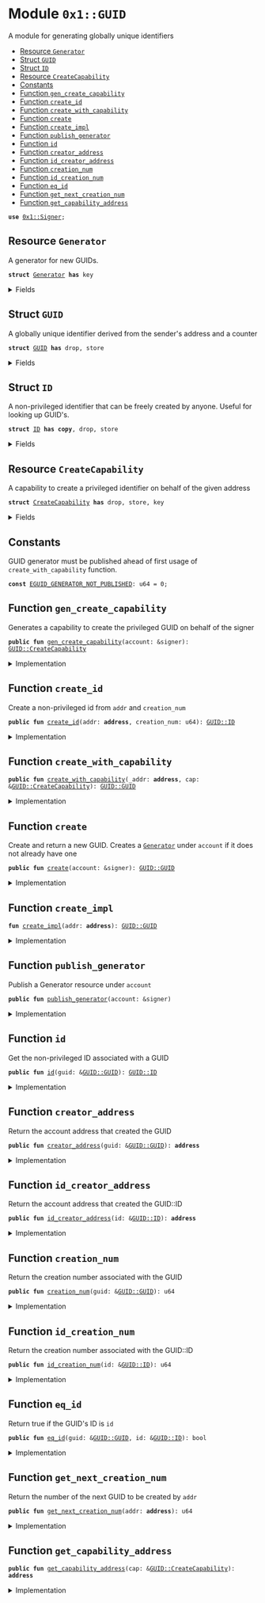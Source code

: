 
<a name="0x1_GUID"></a>

# Module `0x1::GUID`

A module for generating globally unique identifiers


-  [Resource `Generator`](#0x1_GUID_Generator)
-  [Struct `GUID`](#0x1_GUID_GUID)
-  [Struct `ID`](#0x1_GUID_ID)
-  [Resource `CreateCapability`](#0x1_GUID_CreateCapability)
-  [Constants](#@Constants_0)
-  [Function `gen_create_capability`](#0x1_GUID_gen_create_capability)
-  [Function `create_id`](#0x1_GUID_create_id)
-  [Function `create_with_capability`](#0x1_GUID_create_with_capability)
-  [Function `create`](#0x1_GUID_create)
-  [Function `create_impl`](#0x1_GUID_create_impl)
-  [Function `publish_generator`](#0x1_GUID_publish_generator)
-  [Function `id`](#0x1_GUID_id)
-  [Function `creator_address`](#0x1_GUID_creator_address)
-  [Function `id_creator_address`](#0x1_GUID_id_creator_address)
-  [Function `creation_num`](#0x1_GUID_creation_num)
-  [Function `id_creation_num`](#0x1_GUID_id_creation_num)
-  [Function `eq_id`](#0x1_GUID_eq_id)
-  [Function `get_next_creation_num`](#0x1_GUID_get_next_creation_num)
-  [Function `get_capability_address`](#0x1_GUID_get_capability_address)


<pre><code><b>use</b> <a href="Signer.md#0x1_Signer">0x1::Signer</a>;
</code></pre>



<a name="0x1_GUID_Generator"></a>

## Resource `Generator`

A generator for new GUIDs.


<pre><code><b>struct</b> <a href="GUID.md#0x1_GUID_Generator">Generator</a> <b>has</b> key
</code></pre>



<details>
<summary>Fields</summary>


<dl>
<dt>
<code>counter: u64</code>
</dt>
<dd>
 A monotonically increasing counter
</dd>
</dl>


</details>

<a name="0x1_GUID_GUID"></a>

## Struct `GUID`

A globally unique identifier derived from the sender's address and a counter


<pre><code><b>struct</b> <a href="GUID.md#0x1_GUID">GUID</a> <b>has</b> drop, store
</code></pre>



<details>
<summary>Fields</summary>


<dl>
<dt>
<code>id: <a href="GUID.md#0x1_GUID_ID">GUID::ID</a></code>
</dt>
<dd>

</dd>
</dl>


</details>

<a name="0x1_GUID_ID"></a>

## Struct `ID`

A non-privileged identifier that can be freely created by anyone. Useful for looking up GUID's.


<pre><code><b>struct</b> <a href="GUID.md#0x1_GUID_ID">ID</a> <b>has</b> <b>copy</b>, drop, store
</code></pre>



<details>
<summary>Fields</summary>


<dl>
<dt>
<code>creation_num: u64</code>
</dt>
<dd>
 If creation_num is <code>i</code>, this is the <code>i+1</code>th GUID created by <code>addr</code>
</dd>
<dt>
<code>addr: <b>address</b></code>
</dt>
<dd>
 Address that created the GUID
</dd>
</dl>


</details>

<a name="0x1_GUID_CreateCapability"></a>

## Resource `CreateCapability`

A capability to create a privileged identifier on behalf of the given address


<pre><code><b>struct</b> <a href="GUID.md#0x1_GUID_CreateCapability">CreateCapability</a> <b>has</b> drop, store, key
</code></pre>



<details>
<summary>Fields</summary>


<dl>
<dt>
<code>addr: <b>address</b></code>
</dt>
<dd>

</dd>
</dl>


</details>

<a name="@Constants_0"></a>

## Constants


<a name="0x1_GUID_EGUID_GENERATOR_NOT_PUBLISHED"></a>

GUID generator must be published ahead of first usage of <code>create_with_capability</code> function.


<pre><code><b>const</b> <a href="GUID.md#0x1_GUID_EGUID_GENERATOR_NOT_PUBLISHED">EGUID_GENERATOR_NOT_PUBLISHED</a>: u64 = 0;
</code></pre>



<a name="0x1_GUID_gen_create_capability"></a>

## Function `gen_create_capability`

Generates a capability to create the privileged GUID on behalf of the signer


<pre><code><b>public</b> <b>fun</b> <a href="GUID.md#0x1_GUID_gen_create_capability">gen_create_capability</a>(account: &signer): <a href="GUID.md#0x1_GUID_CreateCapability">GUID::CreateCapability</a>
</code></pre>



<details>
<summary>Implementation</summary>


<pre><code><b>public</b> <b>fun</b> <a href="GUID.md#0x1_GUID_gen_create_capability">gen_create_capability</a>(account: &signer): <a href="GUID.md#0x1_GUID_CreateCapability">CreateCapability</a> {
    <b>let</b> addr = <a href="Signer.md#0x1_Signer_address_of">Signer::address_of</a>(account);
    <b>if</b> (!<b>exists</b>&lt;<a href="GUID.md#0x1_GUID_Generator">Generator</a>&gt;(addr)) {
        <b>move_to</b>(account, <a href="GUID.md#0x1_GUID_Generator">Generator</a> { counter: 0 })
    };
    <a href="GUID.md#0x1_GUID_CreateCapability">CreateCapability</a> { addr }
}
</code></pre>



</details>

<a name="0x1_GUID_create_id"></a>

## Function `create_id`

Create a non-privileged id from <code>addr</code> and <code>creation_num</code>


<pre><code><b>public</b> <b>fun</b> <a href="GUID.md#0x1_GUID_create_id">create_id</a>(addr: <b>address</b>, creation_num: u64): <a href="GUID.md#0x1_GUID_ID">GUID::ID</a>
</code></pre>



<details>
<summary>Implementation</summary>


<pre><code><b>public</b> <b>fun</b> <a href="GUID.md#0x1_GUID_create_id">create_id</a>(addr: <b>address</b>, creation_num: u64): <a href="GUID.md#0x1_GUID_ID">ID</a> {
    <a href="GUID.md#0x1_GUID_ID">ID</a> { creation_num, addr }
}
</code></pre>



</details>

<a name="0x1_GUID_create_with_capability"></a>

## Function `create_with_capability`



<pre><code><b>public</b> <b>fun</b> <a href="GUID.md#0x1_GUID_create_with_capability">create_with_capability</a>(_addr: <b>address</b>, cap: &<a href="GUID.md#0x1_GUID_CreateCapability">GUID::CreateCapability</a>): <a href="GUID.md#0x1_GUID_GUID">GUID::GUID</a>
</code></pre>



<details>
<summary>Implementation</summary>


<pre><code><b>public</b> <b>fun</b> <a href="GUID.md#0x1_GUID_create_with_capability">create_with_capability</a>(_addr: <b>address</b>, cap: &<a href="GUID.md#0x1_GUID_CreateCapability">CreateCapability</a>): <a href="GUID.md#0x1_GUID">GUID</a> <b>acquires</b> <a href="GUID.md#0x1_GUID_Generator">Generator</a> {
    <b>let</b> addr = *&cap.addr;
    <b>assert</b>!(<b>exists</b>&lt;<a href="GUID.md#0x1_GUID_Generator">Generator</a>&gt;(addr), <a href="GUID.md#0x1_GUID_EGUID_GENERATOR_NOT_PUBLISHED">EGUID_GENERATOR_NOT_PUBLISHED</a>);
    <a href="GUID.md#0x1_GUID_create_impl">create_impl</a>(addr)
}
</code></pre>



</details>

<a name="0x1_GUID_create"></a>

## Function `create`

Create and return a new GUID. Creates a <code><a href="GUID.md#0x1_GUID_Generator">Generator</a></code> under <code>account</code>
if it does not already have one


<pre><code><b>public</b> <b>fun</b> <a href="GUID.md#0x1_GUID_create">create</a>(account: &signer): <a href="GUID.md#0x1_GUID_GUID">GUID::GUID</a>
</code></pre>



<details>
<summary>Implementation</summary>


<pre><code><b>public</b> <b>fun</b> <a href="GUID.md#0x1_GUID_create">create</a>(account: &signer): <a href="GUID.md#0x1_GUID">GUID</a> <b>acquires</b> <a href="GUID.md#0x1_GUID_Generator">Generator</a> {
    <b>let</b> addr = <a href="Signer.md#0x1_Signer_address_of">Signer::address_of</a>(account);
    <b>if</b> (!<b>exists</b>&lt;<a href="GUID.md#0x1_GUID_Generator">Generator</a>&gt;(addr)) {
        <b>move_to</b>(account, <a href="GUID.md#0x1_GUID_Generator">Generator</a> { counter: 0 })
    };
    <a href="GUID.md#0x1_GUID_create_impl">create_impl</a>(addr)
}
</code></pre>



</details>

<a name="0x1_GUID_create_impl"></a>

## Function `create_impl`



<pre><code><b>fun</b> <a href="GUID.md#0x1_GUID_create_impl">create_impl</a>(addr: <b>address</b>): <a href="GUID.md#0x1_GUID_GUID">GUID::GUID</a>
</code></pre>



<details>
<summary>Implementation</summary>


<pre><code><b>fun</b> <a href="GUID.md#0x1_GUID_create_impl">create_impl</a>(addr: <b>address</b>): <a href="GUID.md#0x1_GUID">GUID</a> <b>acquires</b> <a href="GUID.md#0x1_GUID_Generator">Generator</a> {
    <b>let</b> generator = <b>borrow_global_mut</b>&lt;<a href="GUID.md#0x1_GUID_Generator">Generator</a>&gt;(addr);
    <b>let</b> creation_num = generator.counter;
    generator.counter = creation_num + 1;
    <a href="GUID.md#0x1_GUID">GUID</a> { id: <a href="GUID.md#0x1_GUID_ID">ID</a> { creation_num, addr } }
}
</code></pre>



</details>

<a name="0x1_GUID_publish_generator"></a>

## Function `publish_generator`

Publish a Generator resource under <code>account</code>


<pre><code><b>public</b> <b>fun</b> <a href="GUID.md#0x1_GUID_publish_generator">publish_generator</a>(account: &signer)
</code></pre>



<details>
<summary>Implementation</summary>


<pre><code><b>public</b> <b>fun</b> <a href="GUID.md#0x1_GUID_publish_generator">publish_generator</a>(account: &signer) {
    <b>move_to</b>(account, <a href="GUID.md#0x1_GUID_Generator">Generator</a> { counter: 0 })
}
</code></pre>



</details>

<a name="0x1_GUID_id"></a>

## Function `id`

Get the non-privileged ID associated with a GUID


<pre><code><b>public</b> <b>fun</b> <a href="GUID.md#0x1_GUID_id">id</a>(guid: &<a href="GUID.md#0x1_GUID_GUID">GUID::GUID</a>): <a href="GUID.md#0x1_GUID_ID">GUID::ID</a>
</code></pre>



<details>
<summary>Implementation</summary>


<pre><code><b>public</b> <b>fun</b> <a href="GUID.md#0x1_GUID_id">id</a>(guid: &<a href="GUID.md#0x1_GUID">GUID</a>): <a href="GUID.md#0x1_GUID_ID">ID</a> {
    *&guid.id
}
</code></pre>



</details>

<a name="0x1_GUID_creator_address"></a>

## Function `creator_address`

Return the account address that created the GUID


<pre><code><b>public</b> <b>fun</b> <a href="GUID.md#0x1_GUID_creator_address">creator_address</a>(guid: &<a href="GUID.md#0x1_GUID_GUID">GUID::GUID</a>): <b>address</b>
</code></pre>



<details>
<summary>Implementation</summary>


<pre><code><b>public</b> <b>fun</b> <a href="GUID.md#0x1_GUID_creator_address">creator_address</a>(guid: &<a href="GUID.md#0x1_GUID">GUID</a>): <b>address</b> {
    guid.id.addr
}
</code></pre>



</details>

<a name="0x1_GUID_id_creator_address"></a>

## Function `id_creator_address`

Return the account address that created the GUID::ID


<pre><code><b>public</b> <b>fun</b> <a href="GUID.md#0x1_GUID_id_creator_address">id_creator_address</a>(id: &<a href="GUID.md#0x1_GUID_ID">GUID::ID</a>): <b>address</b>
</code></pre>



<details>
<summary>Implementation</summary>


<pre><code><b>public</b> <b>fun</b> <a href="GUID.md#0x1_GUID_id_creator_address">id_creator_address</a>(id: &<a href="GUID.md#0x1_GUID_ID">ID</a>): <b>address</b> {
    id.addr
}
</code></pre>



</details>

<a name="0x1_GUID_creation_num"></a>

## Function `creation_num`

Return the creation number associated with the GUID


<pre><code><b>public</b> <b>fun</b> <a href="GUID.md#0x1_GUID_creation_num">creation_num</a>(guid: &<a href="GUID.md#0x1_GUID_GUID">GUID::GUID</a>): u64
</code></pre>



<details>
<summary>Implementation</summary>


<pre><code><b>public</b> <b>fun</b> <a href="GUID.md#0x1_GUID_creation_num">creation_num</a>(guid: &<a href="GUID.md#0x1_GUID">GUID</a>): u64 {
    guid.id.creation_num
}
</code></pre>



</details>

<a name="0x1_GUID_id_creation_num"></a>

## Function `id_creation_num`

Return the creation number associated with the GUID::ID


<pre><code><b>public</b> <b>fun</b> <a href="GUID.md#0x1_GUID_id_creation_num">id_creation_num</a>(id: &<a href="GUID.md#0x1_GUID_ID">GUID::ID</a>): u64
</code></pre>



<details>
<summary>Implementation</summary>


<pre><code><b>public</b> <b>fun</b> <a href="GUID.md#0x1_GUID_id_creation_num">id_creation_num</a>(id: &<a href="GUID.md#0x1_GUID_ID">ID</a>): u64 {
    id.creation_num
}
</code></pre>



</details>

<a name="0x1_GUID_eq_id"></a>

## Function `eq_id`

Return true if the GUID's ID is <code>id</code>


<pre><code><b>public</b> <b>fun</b> <a href="GUID.md#0x1_GUID_eq_id">eq_id</a>(guid: &<a href="GUID.md#0x1_GUID_GUID">GUID::GUID</a>, id: &<a href="GUID.md#0x1_GUID_ID">GUID::ID</a>): bool
</code></pre>



<details>
<summary>Implementation</summary>


<pre><code><b>public</b> <b>fun</b> <a href="GUID.md#0x1_GUID_eq_id">eq_id</a>(guid: &<a href="GUID.md#0x1_GUID">GUID</a>, id: &<a href="GUID.md#0x1_GUID_ID">ID</a>): bool {
    &guid.id == id
}
</code></pre>



</details>

<a name="0x1_GUID_get_next_creation_num"></a>

## Function `get_next_creation_num`

Return the number of the next GUID to be created by <code>addr</code>


<pre><code><b>public</b> <b>fun</b> <a href="GUID.md#0x1_GUID_get_next_creation_num">get_next_creation_num</a>(addr: <b>address</b>): u64
</code></pre>



<details>
<summary>Implementation</summary>


<pre><code><b>public</b> <b>fun</b> <a href="GUID.md#0x1_GUID_get_next_creation_num">get_next_creation_num</a>(addr: <b>address</b>): u64 <b>acquires</b> <a href="GUID.md#0x1_GUID_Generator">Generator</a> {
    <b>if</b> (!<b>exists</b>&lt;<a href="GUID.md#0x1_GUID_Generator">Generator</a>&gt;(addr)) {
        0
    } <b>else</b> {
        <b>borrow_global</b>&lt;<a href="GUID.md#0x1_GUID_Generator">Generator</a>&gt;(addr).counter
    }
}
</code></pre>



</details>

<a name="0x1_GUID_get_capability_address"></a>

## Function `get_capability_address`



<pre><code><b>public</b> <b>fun</b> <a href="GUID.md#0x1_GUID_get_capability_address">get_capability_address</a>(cap: &<a href="GUID.md#0x1_GUID_CreateCapability">GUID::CreateCapability</a>): <b>address</b>
</code></pre>



<details>
<summary>Implementation</summary>


<pre><code><b>public</b> <b>fun</b> <a href="GUID.md#0x1_GUID_get_capability_address">get_capability_address</a>(cap: &<a href="GUID.md#0x1_GUID_CreateCapability">CreateCapability</a>): <b>address</b> {
    *&cap.addr
}
</code></pre>



</details>


[//]: # ("File containing references which can be used from documentation")
